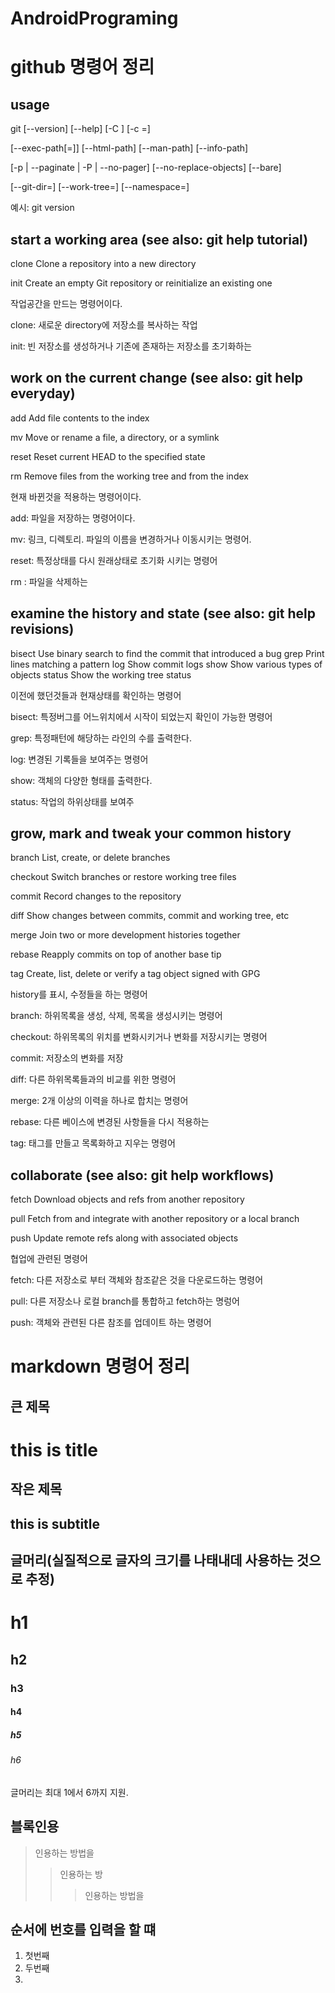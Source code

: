 # AndroidPrograming

github 명령어 정리
=================

usage 
-----

git [--version] [--help] [-C <path>] [-c <name>=<value>]
   
[--exec-path[=<path>]] [--html-path] [--man-path] [--info-path]
   
[-p | --paginate | -P | --no-pager] [--no-replace-objects] [--bare]
 
[--git-dir=<path>] [--work-tree=<path>] [--namespace=<name>]

예시: git version
  

start a working area (see also: git help tutorial)
--------------------------------------------------
   clone      Clone a repository into a new directory
   
   init       Create an empty Git repository or reinitialize an existing one
   
   작업공간을 만드는 명령어이다.
   
   clone: 새로운 directory에 저장소를 복사하는 작업
   
   init: 빈 저장소를 생성하거나 기존에 존재하는 저장소를 초기화하는 


work on the current change (see also: git help everyday)
--------------------------------------------------------

   add        Add file contents to the index
   
   
   mv         Move or rename a file, a directory, or a symlink
   
   
   reset      Reset current HEAD to the specified state
   
   
   rm         Remove files from the working tree and from the index
   
   현재 바뀐것을 적용하는 명령어이다.
   
   add: 파일을 저장하는 명령어이다.
   
   mv: 링크, 디렉토리. 파일의 이름을 변경하거나 이동시키는 명령어.
   
   reset: 특정상태를 다시 원래상태로 초기화 시키는 명령어
   
   rm : 파일을 삭제하는 
   
   

examine the history and state (see also: git help revisions)
------------------------------------------------------------
   bisect     Use binary search to find the commit that introduced a bug
   grep       Print lines matching a pattern
   log        Show commit logs
   show       Show various types of objects
   status     Show the working tree status
   
   이전에 했던것들과 현재상태를 확인하는 명령어
   
   bisect: 특정버그를 어느위치에서 시작이 되었는지 확인이 가능한 명령어
   
   grep: 특정패턴에 해당하는 라인의 수를 출력한다.
   
   log: 변경된 기록들을 보여주는 명령어
   
   show: 객체의 다양한 형태를 출력한다.
   
   status: 작업의 하위상태를 보여주

grow, mark and tweak your common history
----------------------------------------
   branch     List, create, or delete branches
  
   checkout   Switch branches or restore working tree files
   
   commit     Record changes to the repository
   
   diff       Show changes between commits, commit and working tree, etc
   
   merge      Join two or more development histories together
   
   rebase     Reapply commits on top of another base tip
   
   tag        Create, list, delete or verify a tag object signed with GPG
   
   
   history를 표시, 수정들을 하는 명령어
   
   branch: 하위목록을 생성, 삭제, 목록을 생성시키는 명령어
   
   checkout: 하위목록의 위치를 변화시키거나 변화를 저장시키는 명령어
   
   commit: 저장소의 변화를 저장
   
   diff: 다른 하위목록들과의 비교를 위한 명령어
   
   merge: 2개 이상의 이력을 하나로 합치는 명령어
   
   rebase: 다른 베이스에 변경된 사항들을 다시 적용하는 
   
   tag: 태그를 만들고 목록화하고 지우는 명령어

collaborate (see also: git help workflows)
------------------------------------------

   fetch      Download objects and refs from another repository
   
   pull       Fetch from and integrate with another repository or a local branch
   
   push       Update remote refs along with associated objects
   
   협업에 관련된 명령어
   
   fetch: 다른 저장소로 부터 객체와 참조같은 것을 다운로드하는 명령어
   
   pull: 다른 저장소나 로컬 branch를 통합하고 fetch하는 명렁어
   
   push: 객체와 관련된 다른 참조를 업데이트 하는 명령어
   

# markdown 명령어 정리

큰 제목
------

this is title
=============

작은 제목
--------

this is subtitle
-----------------

글머리(실질적으로 글자의 크기를 나태내데 사용하는 것으로 추정)
-----------------------------------------

# h1

## h2

### h3

#### h4

##### h5

###### h6

글머리는 최대 1에서 6까지 지원.

블록인용
----

> 인용하는 방법을 
>> 인용하는 방
>>> 인용하는 방법을

순서에 번호를 입력을 할 떄
----------------
1. 첫번째
2. 두번째
3. 
